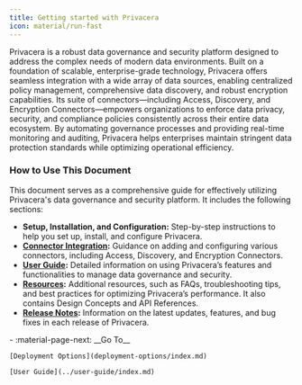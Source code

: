 ```yaml
---
title: Getting started with Privacera
icon: material/run-fast
---
```


Privacera is a robust data governance and security platform designed to address the complex needs of modern data
environments. Built on a foundation of scalable, enterprise-grade technology, Privacera offers seamless integration with
a wide array of data sources, enabling centralized policy management, comprehensive data discovery, and robust
encryption capabilities. Its suite of connectors—including Access, Discovery, and Encryption Connectors—empowers
organizations to enforce data privacy, security, and compliance policies consistently across their entire data
ecosystem. By automating governance processes and providing real-time monitoring and auditing, Privacera helps
enterprises maintain stringent data protection standards while optimizing operational efficiency.

### How to Use This Document

This document serves as a comprehensive guide for effectively utilizing Privacera's data governance and security
platform. It includes the following sections:

- **Setup, Installation, and Configuration:** Step-by-step instructions to help you set up, install, and configure
  Privacera.
- **[Connector Integration](../connectors/index.md):** Guidance on adding and configuring various connectors, including Access, Discovery, and
  Encryption Connectors.
- **[User Guide](../user-guide/index.md):** Detailed information on using Privacera’s features and functionalities to manage data governance and
  security.
- **[Resources](../resources/index.md):** Additional resources, such as FAQs, troubleshooting tips, and best practices for optimizing
  Privacera’s performance. It also contains Design Concepts and API References.
- **[Release Notes](../resources/releases/index.md):** Information on the latest updates, features, and bug fixes in each release of Privacera.

<div class="grid cards" markdown>
-   :material-page-next: __Go To__

    [Deployment Options](deployment-options/index.md)

    [User Guide](../user-guide/index.md)
</div>
